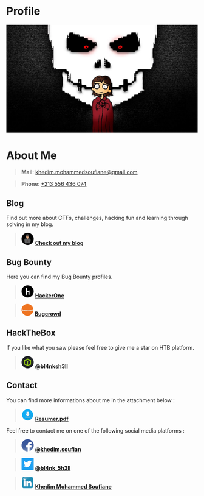 # Profile

![intro](images/intro.jpg)

# About Me

> **Mail**: [khedim.mohammedsoufiane@gmail.com](mailto:khedim.mohammedsoufiane@gmail.com)

> **Phone**: [+213 556 436 074]()

## Blog

Find out more about CTFs, challenges, hacking fun and learning through solving in my blog.
> ![BLOG](images/blog.png) [**Check out my blog**](https://soufian2017.github.io/Blog/)

## Bug Bounty

Here you can find my Bug Bounty profiles.
> ![H1](images/h1.png) [**HackerOne**](https://hackerone.com/bl4nk_5h3ll)

> ![BC](images/bc.png) [**Bugcrowd**](https://bugcrowd.com/Bl4nk_5h3ll)

## **HackTheBox**

If you like what you saw please feel free to give me a star on HTB platform.
> ![HTB](images/htb.png) [**@bl4nksh3ll**](https://www.hackthebox.eu/home/users/profile/145799)

## **Contact**

You can find more informations about me in the attachment below :
> ![twitter](images/down.png) [**Resumer.pdf**](Resume_2020.pdf)

Feel free to contact me on one of the following social media platforms :
> ![FB](images/fbook.png) [**@khedim.soufian**](https://facebook.com/khedim.soufian)


> ![TW](images/tw.png) [**@bl4nk_5h3ll**](https://twitter.com/bl4nk_5h3ll)


> ![Lin](images/lin.png) [**Khedim Mohammed Soufiane**](https://www.linkedin.com/in/khedim-mohammed-soufiane/)
